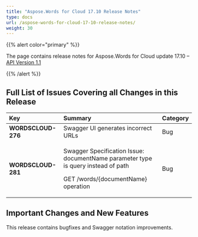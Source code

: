 ```yaml
---
title: "Aspose.Words for Cloud 17.10 Release Notes"
type: docs
url: /aspose-words-for-cloud-17-10-release-notes/
weight: 30
---
```


{{% alert color="primary" %}} 

The page contains release notes for Aspose.Words for Cloud update 17.10 – [API Version 1.1](https://apireference.aspose.cloud/)

{{% /alert %}} 
## **Full List of Issues Covering all Changes in this Release**

|**Key**|**Summary**|**Category**|
| :- | :- | :- |
|**WORDSCLOUD-276**|Swagger UI generates incorrect URLs|Bug|
|**WORDSCLOUD-281**|<p>Swagger Specification Issue: documentName parameter type is query instead of path</p><p>GET /words/{documentName} operation</p>|Bug|
## **Important Changes and New Features**
This release contains bugfixes and Swagger notation improvements.

